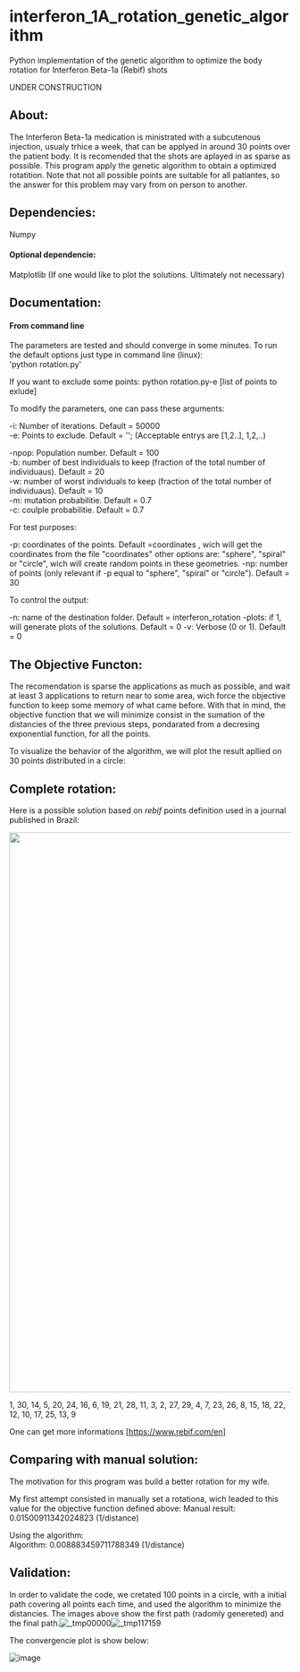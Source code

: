 # interferon_1A_rotation_genetic_algorithm
Python implementation of the genetic algorithm to optimize the body rotation for Interferon Beta-1a (Rebif) shots

UNDER CONSTRUCTION

## About:
The Interferon Beta-1a medication is ministrated with a subcutenous injection, usualy trhice a week, that can be applyed in around 30 points over the patient body. It is recomended that the shots are aplayed in as sparse as possible. This program apply the genetic algorithm to obtain a optimized rotatition. Note that not all possible points are suitable for all patiantes, so the answer for this problem may vary from on person to another.

## Dependencies:

Numpy

#### Optional dependencie:

Matplotlib (If one would like to plot the solutions. Ultimately not necessary)

## Documentation:

#### From command line

The parameters are tested and should converge in some minutes. To run the default options just type in command line (linux):    
   'python rotation.py'

If you want to exclude some points:
     python rotation.py-e [list of points to exlude]

To modify the parameters, one can pass these arguments:

-i: Number of iterations. Default = 50000  
-e: Points to exclude. Default = ''; (Acceptable entrys are [1,2..], 1,2,..)  
  
-npop: Population number. Default = 100  
-b: number of best individuals to keep (fraction of the total number of individuaus). Default = 20  
-w: number of worst individuals to keep (fraction of the total number of individuaus). Default = 10  
-m: mutation probabilitie. Default = 0.7  
-c: coulple probabilitie. Default = 0.7  

For test purposes:

-p: coordinates of the points. Default =coordinates , wich will get the coordinates from the file "coordinates"
    other options are: "sphere", "spiral" or "circle", wich will create random points in these geometries. 
-np: number of points (only relevant if -p equal to "sphere", "spiral" or "circle"). Default = 30

To control the output:

-n: name of the destination folder. Default = interferon_rotation
-plots: if 1, will generate plots of the solutions. Default = 0
-v: Verbose (0 or 1). Default = 0

## The Objective Functon:

The recomendation is sparse the applications as much as possible, and wait at least 3 applications to return near to some area, wich force the objective function to keep some memory of what came before. With that in mind, the objective function that we will minimize consist in the sumation of the distancies of the three previous steps, pondarated from a decresing exponential function, for all the points.

To visualize the behavior of the algorithm, we will plot the result apllied on 30 points distributed in a circle:


## Complete rotation:
Here is a possible solution based on *rebif* points definition used in a journal published in Brazil:

<img src="https://user-images.githubusercontent.com/78453361/114648406-1d542700-9cb5-11eb-9b56-c470074df9e9.png" width="1000">

1, 30, 14,  5, 20, 24, 16,  6, 19, 21, 28, 11,  3,  2, 27, 29,  4,  7, 23, 26,  8, 15, 18, 22, 12, 10, 17, 25, 13,  9
 
One can get more informations [https://www.rebif.com/en]

## Comparing with manual solution:

The motivation for this program was build a better rotation for my wife. 

My first attempt consisted in manually set a rotationa, wich leaded to this value for the objective function defined above:
Manual result: 0.01500911342024823 (1/distance)

Using the algorithm:           
Algorithm: 0.008883459711788349 (1/distance)



## Validation:

In order to validate the code, we cretated 100 points in a circle, with a initial path covering all points each time, and used the algorithm to minimize the distancies. The images above show the first path (radomly genereted) and the final path.![_tmp00000](https://user-images.githubusercontent.com/78453361/113072812-50b79180-919e-11eb-94ba-4ee2159d3654.png)![_tmp117159](https://user-images.githubusercontent.com/78453361/113072823-56ad7280-919e-11eb-8ba5-b4f874111dc5.png)



The convergencie plot is show below:

![image](https://user-images.githubusercontent.com/78453361/113073076-c9b6e900-919e-11eb-83d0-2911cc743a3d.png)
